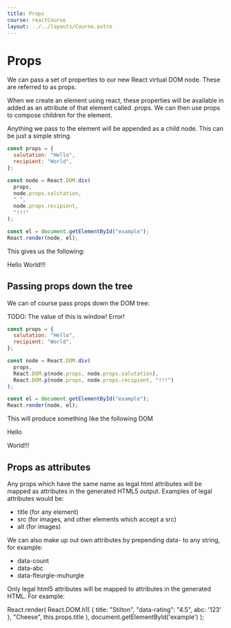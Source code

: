 ```yaml
---
title: Props
course: reactCourse
layout: ../../layouts/Course.astro
---
```


# Props

We can pass a set of properties to our new React virtual DOM node. These are referred to as props.

When we create an element using react, these properties will be available in added as an attribute of that element called .props. We can then use props to compose children for the element.

Anything we pass to the element will be appended as a child node. This can be just a simple string.

```js
const props = {
  salutation: "Hello",
  recipient: "World",
};

const node = React.DOM.div(
  props,
  node.props.salutation,
  " ",
  node.props.recipient,
  "!!!"
);

const el = document.getElementById("example");
React.render(node, el);
```

This gives us the following:

<div id="example">
<div data-reactid=".0">
Hello World!!!
</div>
</div>

## Passing props down the tree

We can of course pass props down the DOM tree:

TODO: The value of this is window! Error!

```js
const props = {
  salutation: "Hello",
  recipient: "World",
};

const node = React.DOM.div(
  props,
  React.DOM.p(node.props, node.props.salutation),
  React.DOM.p(node.props, node.props.recipient, "!!!")
);

const el = document.getElementById("example");
React.render(node, el);
```

This will produce something like the following DOM

<div id="example">
<div data-reactid=".0">
<p data-reactid=".0.0">
Hello
</p>
<p data-reactid=".0.1">
World!!!
</p>
</div>
</div>

## Props as attributes

Any props which have the same name as legal html attributes will be mapped as attributes in the generated HTML5 output. Examples of legal attributes would be:

- title (for any element)
- src (for images, and other elements which accept a src)
- alt (for images)

We can also make up out own attributes by prepending data- to any string, for example:

- data-count
- data-abc
- data-fleurgle-muhurgle

Only legal html5 attributes will be mapped to attributes in the generated HTML. For example:

React.render(
React.DOM.h1(
{ title: "Stilton", "data-rating": "4.5", abc: '123' },
"Cheese",
this.props.title
),
document.getElementById('example')
);
